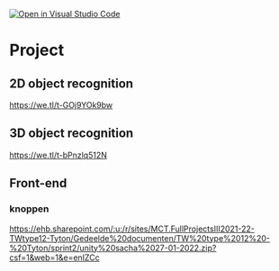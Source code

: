 [![Open in Visual Studio Code](https://classroom.github.com/assets/open-in-vscode-f059dc9a6f8d3a56e377f745f24479a46679e63a5d9fe6f495e02850cd0d8118.svg)](https://classroom.github.com/online_ide?assignment_repo_id=6736629&assignment_repo_type=AssignmentRepo)

# Project
## 2D object recognition
https://we.tl/t-GOj9YOk9bw

## 3D object recognition
https://we.tl/t-bPnzlq512N

## Front-end
### knoppen   
https://ehb.sharepoint.com/:u:/r/sites/MCT.FullProjectsIII2021-22-TWtype12-Tyton/Gedeelde%20documenten/TW%20type%2012%20-%20Tyton/sprint2/unity%20sacha%2027-01-2022.zip?csf=1&web=1&e=enIZCc